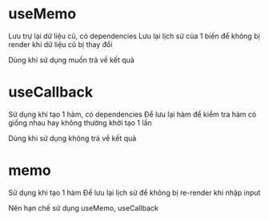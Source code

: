 # useMemo
Lưu trự lại dữ liệu cũ, có dependencies
Lưu lại lịch sử của 1 biến để không bị render khi dữ liệu cũ bị thay đổi

Dùng khi sử dụng muốn trả về kết quả

# useCallback
Sử dụng khi tạo 1 hàm, có dependencies
Để lưu lại hàm để kiểm tra hàm có giống nhau hay không thường khởi tạo 1 lần

Dùng khi sử dụng không trả về kết quả

# memo 
Sử dụng khi tạo 1 hàm
Để lưu lại lịch sử để không bị re-render khi nhập input

Nên hạn chế sử dụng useMemo, useCallback